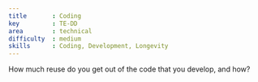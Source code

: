 ```yaml
---
title       : Coding
key         : TE-DD
area        : technical
difficulty  : medium
skills      : Coding, Development, Longevity
---
```


How much reuse do you get out of the code that you develop, and how?